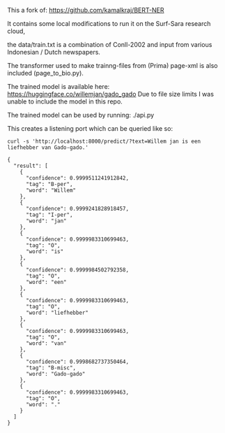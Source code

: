 This a fork of: https://github.com/kamalkraj/BERT-NER

It contains some local modifications to run it on the Surf-Sara research cloud,

the data/train.txt is a combination of Conll-2002 and input from various Indonesian / Dutch newspapers.

The transformer used to make trainng-files from (Prima) page-xml is also included (page_to_bio.py).

The trained model is available here: https://huggingface.co/willemjan/gado_gado
Due to file size limits I was unable to include the model in this repo.

The trained model can be used by running: ./api.py

This creates a listening port which can be queried like so:


``
curl -s 'http://localhost:8000/predict/?text=Willem jan is een liefhebber van Gado-gado.'
``

```
{
  "result": [
    {
      "confidence": 0.9999511241912842,
      "tag": "B-per",
      "word": "Willem"
    },
    {
      "confidence": 0.9999241828918457,
      "tag": "I-per",
      "word": "jan"
    },
    {
      "confidence": 0.9999983310699463,
      "tag": "O",
      "word": "is"
    },
    {
      "confidence": 0.9999984502792358,
      "tag": "O",
      "word": "een"
    },
    {
      "confidence": 0.9999983310699463,
      "tag": "O",
      "word": "liefhebber"
    },
    {
      "confidence": 0.9999983310699463,
      "tag": "O",
      "word": "van"
    },
    {
      "confidence": 0.9998682737350464,
      "tag": "B-misc",
      "word": "Gado-gado"
    },
    {
      "confidence": 0.9999983310699463,
      "tag": "O",
      "word": "."
    }
  ]
}
```
